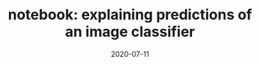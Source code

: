 ---
title: "notebook: explaining predictions of an image classifier"
date: 2020-07-11
externalUrl: "https://colab.research.google.com/drive/1jjfGvDl1zEQvxZKyxr_9qTG1Ri8NEuuX#scrollTo=pZNamLqM9l6A"
summary: "DST Workshop on Machine Learning, Nirma University."
showReadingTime: false
_build:
  render: "never"
  list: "local"
---